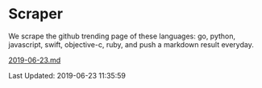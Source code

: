 # Scraper

We scrape the github trending page of these languages: go, python, javascript, swift, objective-c, ruby, and push a markdown result everyday.

[2019-06-23.md](https://github.com/henson/Scraper/blob/master/2019-06-23.md)

Last Updated: 2019-06-23 11:35:59